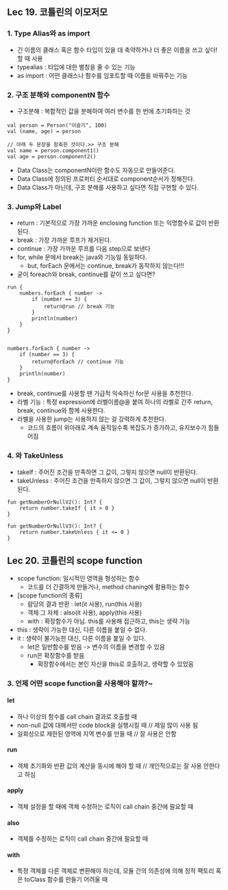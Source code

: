 ## Lec 19. 코틀린의 이모저모
### 1. Type Alias와 as import
* 긴 이름의 클래스 혹은 함수 타입이 있을 대 축약하거나 더 좋은 이름을 쓰고 싶다! 할 때 사용
* typealias : 타입에 대한 별칭을 줄 수 있는 기능
* as import : 어떤 클래스나 함수를 임포트할 때 이름을 바꿔주는 기능

### 2. 구조 분해와 componentN 함수
* 구조분해 : 복합적인 값을 분해하여 여러 변수를 한 번에 초기화하는 것
```
val person = Person("이슬기", 100)
val (name, age) = person

// 아래 두 문장을 함축한 것이다.>> 구조 분해
val name = person.component1()
val age = person.component2()
```
* Data Class는 componentN이란 함수도 자동으로 만들어준다.
* Data Class에 정의된 프로퍼티 순서대로 component순서가 정해진다.
* Data Class가 아닌데, 구조 분해를 사용하고 싶다면 직접 구현할 수 있다.

### 3. Jump와 Label
* return : 기본적으로 가장 가까운 enclosing function 또는 익명함수로 값이 반환된다.
* break : 가장 가까운 루프가 제거된다.
* continue : 가장 가까운 루프를 다음 step으로 보낸다
* for, while 문에서 break는 java와 기능일 동일하다. 
	* but, forEach 문에서는 continue, break가 동작하지 않는다!!!
* 굳이 foreach와 break, continue를 같이 쓰고 싶다면?
```
run {
	numbers.forEach { number ->
		if (number == 3) {
			return@run // break 기능
		}
		println(number)
	}
}


numbers.forEach { number ->
	if (number == 3) {
		return@forEach // continue 기능
	}
	println(number)
}

```
* break, continue를 사용할 땐 가급적 익숙하신 for문 사용을 추천한다.
* 라벨 기능 : 특정 expression에 라벨이름@을 붙여 하나의 라벨로 간주 
            return, break, continue와 함께 사용한다.
* 라벨을 사용한 jump는 사용하지 않는 걸 강력하게 추천한다.
	* 코드의 흐름이 위아래로 계속 움직일수록 복잡도가 증가하고, 유지보수가 힘들어짐

### 4. 와 TakeUnless
* takeIf : 주어진 조건을 만족하면 그 값이, 그렇지 않으면 null이 반환된다.
* takeUnless : 주어진 조건을 만족하지 않으면 그 값이, 그렇지 않으면 null이 반환된다.
```
fun getNumberOrNullV2(): Int? {
	return number.takeIf { it > 0 }
}

fun getNumberOrNullV3(): Int? {
	return number.takeUnless { it <= 0 }
}
```




## Lec 20. 코틀린의 scope function
* scope function: 일시적인 영역을 형성하는 함수
	* 코드를 더 간결하게 만들거나, method chaning에 활용하는 함수
* [scope function의 종류]
	* 람당의 결과 반환 : let(it 사용), run(this 사용)
	* 객체 그 자체 : also(it 사용), apply(this 사용)
	* with : 확장함수가 아님. this를 사용해 접근하고, this는 생략 가능
* this : 생략이 가능한 대신, 다른 이름을 붙일 수 없다.
* it : 생략이 불가능한 대신, 다른 이름을 붙일 수 있다.
	* let은 일반함수를 받음 -> 변수의 이름을 변경할 수 있음
	* run은 확장함수를 받음
		* 확장함수에서는 본인 자신을 this로 호출하고, 생략할 수 있었음

### 3. 언제 어떤 scope function을 사용해야 할까?~
#### let
* 하나 이상의 함수를 call chain 결과로 호출할 때
* non-null 값에 대해서만 code block을 실행시킬 때 // 제일 많이 사용 됨
* 일회성으로 제한된 영역에 지역 변수를 만들 때 // 잘 사용은 안함

#### run
* 객체 초기화와 반환 값의 계산을 동시에 해야 할 때 // 개인적으로는 잘 사용 안한다고 하심

#### apply
* 객체 설정을 할 때에 객체 수정하는 로직이 call chain 중간에 필요할 때

#### also
* 객체를 수정하는 로직이 call chain 중간에 필요할 때


#### with
* 특정 객체를 다른 객체로 변환해야 하는데, 모듈 간의 의존성에 의해
  정적 팩토리 혹은 toClass 함수를 만들기 어려울 때
